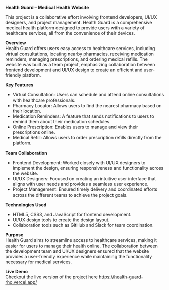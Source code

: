 **Health Guard – Medical Health Website**

This project is a collaborative effort involving frontend developers, UI/UX designers, and project management. Health Guard is a comprehensive medical health platform designed to provide users with a variety of healthcare services, all from the convenience of their devices.

**Overview**      
Health Guard offers users easy access to healthcare services, including virtual consultations, locating nearby pharmacies, receiving medication reminders, managing prescriptions, and ordering medical refills. The website was built as a team project, emphasizing collaboration between frontend development and UI/UX design to create an efficient and user-friendly platform.

**Key Features**
- Virtual Consultation: Users can schedule and attend online consultations with healthcare professionals.
- Pharmacy Locator: Allows users to find the nearest pharmacy based on their location.
- Medication Reminders: A feature that sends notifications to users to remind them about their medication schedules.
- Online Prescription: Enables users to manage and view their prescriptions online.
- Medical Refill: Allows users to order prescription refills directly from the platform.
  
**Team Collaboration**
- Frontend Development: Worked closely with UI/UX designers to implement the design, ensuring responsiveness and functionality across the website.
- UI/UX Designers: Focused on creating an intuitive user interface that aligns with user needs and provides a seamless user experience.
- Project Management: Ensured timely delivery and coordinated efforts across the different teams to achieve the project goals.
  
**Technologies Used**
- HTML5, CSS3, and JavaScript for frontend development.
- UI/UX design tools to create the design layout.
- Collaboration tools such as GitHub and Slack for team coordination.
  
**Purpose**    
Health Guard aims to streamline access to healthcare services, making it easier for users to manage their health online. The collaboration between the development team and UI/UX designers ensured that the website provides a user-friendly experience while maintaining the functionality necessary for medical services.

**Live Demo**     
Checkout the live version of the project here  https://health-guard-rho.vercel.app/
